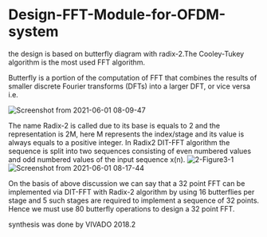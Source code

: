 # Design-FFT-Module-for-OFDM-system

the design is based on butterfly diagram with radix-2.The Cooley-Tukey algorithm is the most used FFT
algorithm.

Butterfly is a portion of the computation of FFT
that combines the results of smaller discrete Fourier
transforms (DFTs) into a larger DFT, or vice versa i.e.

![Screenshot from 2021-06-01 08-09-47](https://user-images.githubusercontent.com/52976744/120275300-638b3700-c2b1-11eb-92ed-b757165fde8b.png)

The name Radix-2 is called due to its base is equals to 2 and the representation is 2M, here M represents the index/stage and its value is always equals to a positive integer. In Radix2 DIT-FFT algorithm the sequence is split into two sequences consisting of even numbered values and odd numbered values of the input sequence x(n).
![2-Figure3-1](https://user-images.githubusercontent.com/52976744/120275698-0348c500-c2b2-11eb-87ad-ea5c118a048b.png)
![Screenshot from 2021-06-01 08-17-44](https://user-images.githubusercontent.com/52976744/120275651-f330e580-c2b1-11eb-8d6e-1a655111fa30.png)

On the basis of above discussion we can say that a 32 point
FFT can be implemented via DIT-FFT with Radix-2
algorithm by using 16 butterflies per stage and 5 such
stages are required to implement a sequence of 32 points.
Hence we must use 80 butterfly operations to design a 32
point FFT.


synthesis was done by VIVADO 2018.2 
